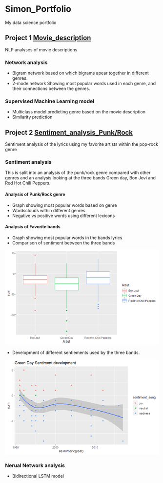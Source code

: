 # Simon_Portfolio
My data science portfolio


## Project 1 [Movie_description](https://github.com/simonmig10/Movie_description)
NLP analyses of movie descriptions 

### Network analysis

- Bigram network based on which bigrams apear together in different genres. 
- 2-mode network Showing most popular words used in each genre, and their connections between the genres. 

### Supervised Machine Learning model 

- Multiclass model predicting genre based on the movie description
- Similarity prediction 



## Project 2 [Sentiment_analysis_Punk/Rock](https://github.com/simonmig10/Sentiment_analysis_PopRock)
Sentiment analysis of the lyrics using my favorite artists within the pop-rock genre


### Sentiment analysis
This is split into an analysis of the punk/rock genre compared with other genres and an analysis looking at the three bands Green day, Bon Jovi and Red Hot Chili Peppers. 

#### Analysis of Punk/Rock genre 
- Graph showing most popular words based on genre
- Wordsclouds within different genres 
- Negative vs positive words using different lexicons

#### Analysis of Favorite bands
- Graph showing most popular words in the bands lyrics
- Comparison of sentiment between the three bands 

![alt_text](https://github.com/simonmig10/Simon_Portfolio/blob/main/Images/Bands%20sentiment%20box%20plot.png?raw=true)

- Development of different sentiements used by the three bands. 

![alt_text](https://github.com/simonmig10/Simon_Portfolio/blob/main/Images/Green%20Day%20Sadness.jpg)

### Nerual Network analysis

- Bidirectional LSTM model

